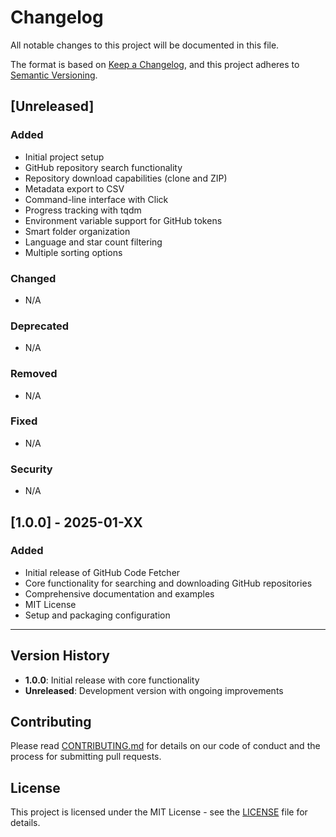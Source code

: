 # Changelog

All notable changes to this project will be documented in this file.

The format is based on [Keep a Changelog](https://keepachangelog.com/en/1.0.0/),
and this project adheres to [Semantic Versioning](https://semver.org/spec/v2.0.0.html).

## [Unreleased]

### Added
- Initial project setup
- GitHub repository search functionality
- Repository download capabilities (clone and ZIP)
- Metadata export to CSV
- Command-line interface with Click
- Progress tracking with tqdm
- Environment variable support for GitHub tokens
- Smart folder organization
- Language and star count filtering
- Multiple sorting options

### Changed
- N/A

### Deprecated
- N/A

### Removed
- N/A

### Fixed
- N/A

### Security
- N/A

## [1.0.0] - 2025-01-XX

### Added
- Initial release of GitHub Code Fetcher
- Core functionality for searching and downloading GitHub repositories
- Comprehensive documentation and examples
- MIT License
- Setup and packaging configuration

---

## Version History

- **1.0.0**: Initial release with core functionality
- **Unreleased**: Development version with ongoing improvements

## Contributing

Please read [CONTRIBUTING.md](CONTRIBUTING.md) for details on our code of conduct and the process for submitting pull requests.

## License

This project is licensed under the MIT License - see the [LICENSE](LICENSE) file for details.
